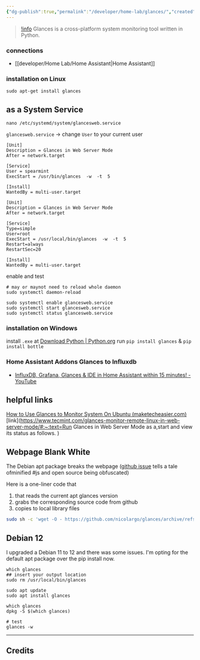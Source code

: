 ```yaml
---
{"dg-publish":true,"permalink":"/developer/home-lab/glances/","created":"2025-04-09T22:17:52.483-05:00","updated":"2025-05-12T13:53:27.000-05:00"}
---
```


> [!info](https://nicolargo.github.io/glances/)
> Glances is a cross-platform system monitoring tool written in Python.

### connections
- [[developer/Home Lab/Home Assistant\|Home Assistant]]

### installation on Linux
```shell
sudo apt-get install glances
```

## as a System Service
```shell
nano /etc/systemd/system/glancesweb.service
```

`glancesweb.service` → change `User` to your current user 
```shell
[Unit]
Description = Glances in Web Server Mode
After = network.target

[Service]
User = spearmint
ExecStart = /usr/bin/glances  -w  -t  5

[Install]
WantedBy = multi-user.target
```

```shell
[Unit]
Description = Glances in Web Server Mode
After = network.target

[Service]
Type=simple 
User=root
ExecStart = /usr/local/bin/glances  -w  -t  5
Restart=always 
RestartSec=20

[Install]
WantedBy = multi-user.target
```

enable and test 
```shell
# may or maynot need to reload whole daemon
sudo systemctl daemon-reload

sudo systemctl enable glancesweb.service
sudo systemctl start glancesweb.service
sudo systemctl status glancesweb.service
```

### installation on Windows
install `.exe` at [Download Python | Python.org](https://www.python.org/getit/)
run `pip install glances` & `pip install bottle`

### Home Assistant Addons Glances to Influxdb
- [InfluxDB, Grafana, Glances & IDE in Home Assistant within 15 minutes! - YouTube](https://www.youtube.com/watch?v=m9qIqq104as&t=2s)


## helpful links
[How to Use Glances to Monitor System On Ubuntu (maketecheasier.com)](https://www.maketecheasier.com/glances-monitor-system-ubuntu/)
[link](https://www.tecmint.com/glances-monitor-remote-linux-in-web-server-mode/#:~:text=Run Glances in Web Server Mode as a,start and view its status as follows. )

## Webpage Blank White
The Debian apt package breaks the webpage ([github issue](https://github.com/nicolargo/glances/issues/2021) tells a tale ofminified #js and open source being obfuscated)

Here is a one-liner code that 
1. that reads the current apt glances version
2. grabs the corresponding source code from github
3. copies to local library files
```bash
sudo sh -c 'wget -O - https://github.com/nicolargo/glances/archive/refs/tags/v$(glances -V|cut -zd" " -f2|tr -d v).tar.gz | tar -xz -C /usr/lib/python3/dist-packages/glances/outputs/static/ --strip-components=4 --wildcards glances-*/glances/outputs/static/public/'
```

## Debian 12
I upgraded a Debian 11 to 12 and there was some issues. I'm opting for the default apt package over the pip install now.

```shell
which glances
## insert your output location
sudo rm /usr/local/bin/glances

sudo apt update 
sudo apt install glances

which glances 
dpkg -S $(which glances)

# test 
glances -w
```

---
## Credits